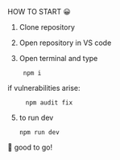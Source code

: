HOW TO START  😀	 



1. Clone repository
2. Open repository in VS code
3. Open terminal and type
   
        npm i 

if vulnerabilities arise: 

         npm audit fix 
     
5. to run dev

       npm run dev 

🤠 good to go!
